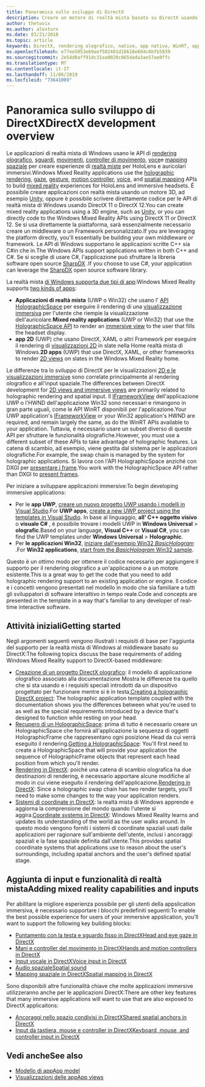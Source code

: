 ```yaml
---
title: Panoramica sullo sviluppo di DirectX
description: Creare un motore di realtà mista basato su DirectX usando direttamente le API di realtà mista di Windows.
author: thetuvix
ms.author: alexturn
ms.date: 03/21/2018
ms.topic: article
keywords: DirectX, rendering olografico, nativo, app nativa, WinRT, app WinRT, API della piattaforma, motore personalizzato, middleware
ms.openlocfilehash: e77ee5053e69aef502481d18618e604c6bfb5939
ms.sourcegitcommit: 2e54d0aff91dc31aa0020c865dada3ae57ae0ffc
ms.translationtype: MT
ms.contentlocale: it-IT
ms.lasthandoff: 11/06/2019
ms.locfileid: "73641089"
---
```

# <a name="directx-development-overview"></a><span data-ttu-id="24f6a-104">Panoramica sullo sviluppo di DirectX</span><span class="sxs-lookup"><span data-stu-id="24f6a-104">DirectX development overview</span></span>


<span data-ttu-id="24f6a-105">Le applicazioni di realtà mista di Windows usano le API di [rendering olografico](rendering.md), [sguardi](gaze-and-commit.md), [movimenti](gaze-and-commit.md#composite-gestures), [controller di movimento](motion-controllers.md), [voce](voice-input.md)e [mapping spaziale](spatial-mapping.md) per creare esperienze di [realtà miste](mixed-reality.md) per HoloLens e auricolari immersivi.</span><span class="sxs-lookup"><span data-stu-id="24f6a-105">Windows Mixed Reality applications use the [holographic rendering](rendering.md), [gaze](gaze-and-commit.md), [gesture](gaze-and-commit.md#composite-gestures), [motion controller](motion-controllers.md), [voice](voice-input.md), and [spatial mapping](spatial-mapping.md) APIs to build [mixed reality](mixed-reality.md) experiences for HoloLens and immersive headsets.</span></span> <span data-ttu-id="24f6a-106">È possibile creare applicazioni con realtà mista usando un motore 3D, ad esempio [Unity](unity-development-overview.md), oppure è possibile scrivere direttamente codice per le API di realtà mista di Windows usando DirectX 11 o DirectX 12.</span><span class="sxs-lookup"><span data-stu-id="24f6a-106">You can create mixed reality applications using a 3D engine, such as [Unity](unity-development-overview.md), or you can directly code to the Windows Mixed Reality APIs using DirectX 11 or DirectX 12.</span></span> <span data-ttu-id="24f6a-107">Se si usa direttamente la piattaforma, sarà essenzialmente necessario creare un middleware o un Framework personalizzato.</span><span class="sxs-lookup"><span data-stu-id="24f6a-107">If you are leveraging the platform directly, you'll essentially be building your own middleware or framework.</span></span> <span data-ttu-id="24f6a-108">Le API di Windows supportano le applicazioni scritte C++ sia C#in che in.</span><span class="sxs-lookup"><span data-stu-id="24f6a-108">The Windows APIs support applications written in both C++ and C#.</span></span> <span data-ttu-id="24f6a-109">Se si sceglie di usare C#, l'applicazione può sfruttare la libreria software open source [SharpDX](https://sharpdx.org/) .</span><span class="sxs-lookup"><span data-stu-id="24f6a-109">If you choose to use C#, your application can leverage the [SharpDX](https://sharpdx.org/) open source software library.</span></span>


<span data-ttu-id="24f6a-110">La realtà mista [di Windows supporta due tipi di app](app-views.md):</span><span class="sxs-lookup"><span data-stu-id="24f6a-110">Windows Mixed Reality supports [two kinds of apps](app-views.md):</span></span>
* <span data-ttu-id="24f6a-111">**Applicazioni di realtà mista** (UWP o Win32) che usano l' [API HolographicSpace](getting-a-holographicspace.md) per eseguire il rendering di una [visualizzazione immersiva](app-views.md) per l'utente che riempie la visualizzazione dell'auricolare.</span><span class="sxs-lookup"><span data-stu-id="24f6a-111">**Mixed reality applications** (UWP or Win32) that use the [HolographicSpace API](getting-a-holographicspace.md) to render an [immersive view](app-views.md) to the user that fills the headset display.</span></span>
* <span data-ttu-id="24f6a-112">**app 2D** (UWP) che usano DirectX, XAML o altri Framework per eseguire il rendering di [visualizzazioni 2D](app-views.md#2d-views) in slate nella Home realtà mista di Windows.</span><span class="sxs-lookup"><span data-stu-id="24f6a-112">**2D apps** (UWP) that use DirectX, XAML, or other frameworks to render [2D views](app-views.md#2d-views) on slates in the Windows Mixed Reality home.</span></span>


<span data-ttu-id="24f6a-113">Le differenze tra lo sviluppo di DirectX per le visualizzazioni [2D e le visualizzazioni immersive](app-views.md) sono correlate principalmente al rendering olografico e all'input spaziale.</span><span class="sxs-lookup"><span data-stu-id="24f6a-113">The differences between DirectX development for [2D views and immersive views](app-views.md) are primarily related to holographic rendering and spatial input.</span></span> <span data-ttu-id="24f6a-114">Il [IFrameworkView](https://msdn.microsoft.com/library/windows/apps/windows.applicationmodel.core.iframeworkview.aspx) dell'applicazione UWP o l'HWND dell'applicazione Win32 sono necessari e rimangono in gran parte uguali, come le API WinRT disponibili per l'applicazione.</span><span class="sxs-lookup"><span data-stu-id="24f6a-114">Your UWP application's [IFrameworkView](https://msdn.microsoft.com/library/windows/apps/windows.applicationmodel.core.iframeworkview.aspx) or your Win32 application's HWND are required, and remain largely the same, as do the WinRT APIs available to your application.</span></span> <span data-ttu-id="24f6a-115">Tuttavia, è necessario usare un subset diverso di queste API per sfruttare le funzionalità olografiche.</span><span class="sxs-lookup"><span data-stu-id="24f6a-115">However, you must use a different subset of these APIs to take advantage of holographic features.</span></span> <span data-ttu-id="24f6a-116">La catena di scambio, ad esempio, viene gestita dal sistema per le applicazioni olografiche.</span><span class="sxs-lookup"><span data-stu-id="24f6a-116">For example, the swap chain is managed by the system for holographic applications.</span></span> <span data-ttu-id="24f6a-117">Si lavora con l'API HolographicSpace anziché con DXGI per [presentare i frame](rendering-in-directx.md).</span><span class="sxs-lookup"><span data-stu-id="24f6a-117">You work with the HolographicSpace API rather than DXGI to [present frames](rendering-in-directx.md).</span></span>

<span data-ttu-id="24f6a-118">Per iniziare a sviluppare applicazioni immersive:</span><span class="sxs-lookup"><span data-stu-id="24f6a-118">To begin developing immersive applications:</span></span>
* <span data-ttu-id="24f6a-119">Per le **app UWP**, [creare un nuovo progetto UWP usando i modelli in Visual Studio](creating-a-holographic-directx-project.md).</span><span class="sxs-lookup"><span data-stu-id="24f6a-119">For **UWP apps**, [create a new UWP project using the templates in Visual Studio](creating-a-holographic-directx-project.md).</span></span> <span data-ttu-id="24f6a-120">In base al linguaggio, **all' C++ oggetto visivo** o **visuale C#** , è possibile trovare i modelli UWP in **Windows Universal** > **olografic**.</span><span class="sxs-lookup"><span data-stu-id="24f6a-120">Based on your language, **Visual C++** or **Visual C#**, you can find the UWP templates under **Windows Universal** > **Holographic**.</span></span>
* <span data-ttu-id="24f6a-121">Per **le applicazioni Win32**, [iniziare dall'esempio Win32 *BasicHologram* ](creating-a-holographic-directx-project.md#creating-a-win32-project).</span><span class="sxs-lookup"><span data-stu-id="24f6a-121">For **Win32 applications**, [start from the *BasicHologram* Win32 sample](creating-a-holographic-directx-project.md#creating-a-win32-project).</span></span>

<span data-ttu-id="24f6a-122">Questo è un ottimo modo per ottenere il codice necessario per aggiungere il supporto per il rendering olografico a un'applicazione o a un motore esistente.</span><span class="sxs-lookup"><span data-stu-id="24f6a-122">This is a great way to get the code that you need to add holographic rendering support to an existing application or engine.</span></span> <span data-ttu-id="24f6a-123">Il codice e i concetti vengono presentati nel modello in modo che sia familiare a tutti gli sviluppatori di software interattivo in tempo reale.</span><span class="sxs-lookup"><span data-stu-id="24f6a-123">Code and concepts are presented in the template in a way that's familiar to any developer of real-time interactive software.</span></span>


## <a name="getting-started"></a><span data-ttu-id="24f6a-124">Attività iniziali</span><span class="sxs-lookup"><span data-stu-id="24f6a-124">Getting started</span></span>

<span data-ttu-id="24f6a-125">Negli argomenti seguenti vengono illustrati i requisiti di base per l'aggiunta del supporto per la realtà mista di Windows al middleware basato su DirectX:</span><span class="sxs-lookup"><span data-stu-id="24f6a-125">The following topics discuss the base requirements of adding Windows Mixed Reality support to DirectX-based middleware:</span></span>

* <span data-ttu-id="24f6a-126">[Creazione di un progetto DirectX olografico](creating-a-holographic-directx-project.md): il modello di applicazione olografico associato alla documentazione Mostra le differenze tra quello che si sta usando e i requisiti speciali introdotti da un dispositivo progettato per funzionare mentre si è in testa,</span><span class="sxs-lookup"><span data-stu-id="24f6a-126">[Creating a holographic DirectX project](creating-a-holographic-directx-project.md): The holographic application template coupled with the documentation shows you the differences between what you're used to as well as the special requirements introduced by a device that's designed to function while resting on your head.</span></span>
* <span data-ttu-id="24f6a-127">[Recupero di un HolographicSpace](getting-a-holographicspace.md): prima di tutto è necessario creare un HolographicSpace che fornirà all'applicazione la sequenza di oggetti HolographicFrame che rappresentano ogni posizione Head da cui verrà eseguito il rendering.</span><span class="sxs-lookup"><span data-stu-id="24f6a-127">[Getting a HolographicSpace](getting-a-holographicspace.md): You'll first need to create a HolographicSpace that will provide your application the sequence of HolographicFrame objects that represent each head position from which you'll render.</span></span>
* <span data-ttu-id="24f6a-128">[Rendering in DirectX](rendering-in-directx.md): poiché una catena di scambio olografica ha due destinazioni di rendering, è necessario apportare alcune modifiche al modo in cui viene eseguito il rendering dell'applicazione.</span><span class="sxs-lookup"><span data-stu-id="24f6a-128">[Rendering in DirectX](rendering-in-directx.md): Since a holographic swap chain has two render targets, you'll need to make some changes to the way your application renders.</span></span>
* <span data-ttu-id="24f6a-129">[Sistemi di coordinate in DirectX](coordinate-systems-in-directx.md): la realtà mista di Windows apprende e aggiorna la comprensione del mondo quando l'utente si aggira.</span><span class="sxs-lookup"><span data-stu-id="24f6a-129">[Coordinate systems in DirectX](coordinate-systems-in-directx.md): Windows Mixed Reality learns and updates its understanding of the world as the user walks around.</span></span> <span data-ttu-id="24f6a-130">In questo modo vengono forniti i sistemi di coordinate spaziali usati dalle applicazioni per ragionare sull'ambiente dell'utente, inclusi i ancoraggi spaziali e la fase spaziale definita dall'utente.</span><span class="sxs-lookup"><span data-stu-id="24f6a-130">This provides spatial coordinate systems that applications use to reason about the user's surroundings, including spatial anchors and the user's defined spatial stage.</span></span>

## <a name="adding-mixed-reality-capabilities-and-inputs"></a><span data-ttu-id="24f6a-131">Aggiunta di input e funzionalità di realtà mista</span><span class="sxs-lookup"><span data-stu-id="24f6a-131">Adding mixed reality capabilities and inputs</span></span>

<span data-ttu-id="24f6a-132">Per abilitare la migliore esperienza possibile per gli utenti della appslication immersiva, è necessario supportare i blocchi predefiniti seguenti:</span><span class="sxs-lookup"><span data-stu-id="24f6a-132">To enable the best possible experience for users of your immersive appslication, you'll want to support the following key building blocks:</span></span>

* [<span data-ttu-id="24f6a-133">Puntamento con la testa e sguardo fisso in DirectX</span><span class="sxs-lookup"><span data-stu-id="24f6a-133">Head and eye gaze in DirectX</span></span>](gaze-in-directx.md)
* [<span data-ttu-id="24f6a-134">Mani e controller del movimento in DirectX</span><span class="sxs-lookup"><span data-stu-id="24f6a-134">Hands and motion controllers in DirectX</span></span>](hands-and-motion-controllers-in-directx.md)
* [<span data-ttu-id="24f6a-135">Input vocale in DirectX</span><span class="sxs-lookup"><span data-stu-id="24f6a-135">Voice input in DirectX</span></span>](voice-input-in-directx.md)
* [<span data-ttu-id="24f6a-136">Audio spaziale</span><span class="sxs-lookup"><span data-stu-id="24f6a-136">Spatial sound</span></span>](https://docs.microsoft.com/windows/win32/coreaudio/spatial-sound)
* [<span data-ttu-id="24f6a-137">Mapping spaziale in DirectX</span><span class="sxs-lookup"><span data-stu-id="24f6a-137">Spatial mapping in DirectX</span></span>](spatial-mapping-in-directx.md)


<span data-ttu-id="24f6a-138">Sono disponibili altre funzionalità chiave che molte applicazioni immersive utilizzeranno anche per le applicazioni DirectX:</span><span class="sxs-lookup"><span data-stu-id="24f6a-138">There are other key features that many immersive applications will want to use that are also exposed to DirectX applicaitons:</span></span>

* [<span data-ttu-id="24f6a-139">Ancoraggi nello spazio condivisi in DirectX</span><span class="sxs-lookup"><span data-stu-id="24f6a-139">Shared spatial anchors in DirectX</span></span>](shared-spatial-anchors-in-directx.md)
* [<span data-ttu-id="24f6a-140">Input da tastiera, mouse e controller in DirectX</span><span class="sxs-lookup"><span data-stu-id="24f6a-140">Keyboard, mouse, and controller input in DirectX</span></span>](keyboard,-mouse,-and-controller-input-in-directx.md)

## <a name="see-also"></a><span data-ttu-id="24f6a-141">Vedi anche</span><span class="sxs-lookup"><span data-stu-id="24f6a-141">See also</span></span>
* [<span data-ttu-id="24f6a-142">Modello di app</span><span class="sxs-lookup"><span data-stu-id="24f6a-142">App model</span></span>](app-model.md)
* [<span data-ttu-id="24f6a-143">Visualizzazioni delle app</span><span class="sxs-lookup"><span data-stu-id="24f6a-143">App views</span></span>](app-views.md)
